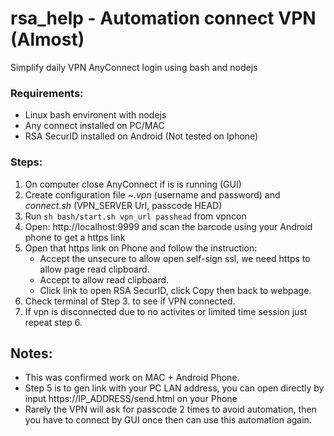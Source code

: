 # rsa_help - Automation connect VPN (Almost)
Simplify daily VPN AnyConnect login using bash and nodejs

### Requirements:
- Linux bash environent with nodejs
- Any connect installed on PC/MAC
- RSA SecurID installed on Android (Not tested on Iphone)
### Steps:
1. On computer close AnyConnect if is is running (GUI)
2. Create configuration file *~\.vpn* (username and password) and *connect.sh* (VPN_SERVER Url, passcode HEAD)
3. Run `sh bash/start.sh vpn_url passhead` from vpncon
4. Open: http://localhost:9999 and scan the barcode using your Android phone to get a https link
5. Open that https link on Phone and follow the instruction:
    - Accept the unsecure to allow open self-sign ssl, we need https to allow page read clipboard.
    - Accept to allow read clipboard.
    - Click link to open RSA SecurID, click Copy then back to webpage.
6. Check terminal of Step 3. to see if VPN connected.
7. If vpn is disconnected due to no activites or limited time session just repeat step 6.

## Notes: 
- This was confirmed work on MAC + Android Phone.
- Step 5 is to gen link with your PC LAN address, you can open directly by input https://IP_ADDRESS/send.html on your Phone
- Rarely the VPN will ask for passcode 2 times to avoid automation, then you have to connect by GUI once then can use this automation again.
